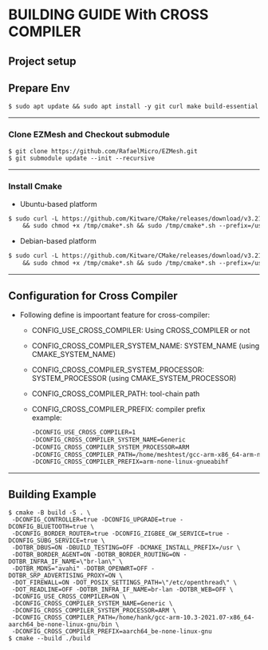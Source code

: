 <!-- markdownlint-disable commands-show-output -->

# BUILDING GUIDE With CROSS COMPILER

## Project setup

## Prepare Env

```markdown
$ sudo apt update && sudo apt install -y git curl make build-essential pkg-config libdbus-1-dev libprotobuf-dev protobuf-compiler
```

---

### Clone EZMesh and Checkout submodule

```markdown
$ git clone https://github.com/RafaelMicro/EZMesh.git
$ git submodule update --init --recursive
```

---

### Install Cmake

- Ubuntu-based platform
  
```markdown
$ sudo curl -L https://github.com/Kitware/CMake/releases/download/v3.21.6/cmake-3.21.6-linux-x86_64.sh --output /tmp/cmake-3.21.6-linux-x86_64.sh \
    && sudo chmod +x /tmp/cmake*.sh && sudo /tmp/cmake*.sh --prefix=/usr/local --skip-license && sudo rm /tmp/cmake*
```

- Debian-based platform
  
```markdown
$ sudo curl -L https://github.com/Kitware/CMake/releases/download/v3.21.6/cmake-3.21.6-linux-aarch64.sh --output /tmp/cmake-3.21.6-linux-aarch64.sh \
    && sudo chmod +x /tmp/cmake*.sh && sudo /tmp/cmake*.sh --prefix=/usr/local --skip-license && sudo rm /tmp/cmake*
```

---

## Configuration for Cross Compiler

- Following define is impoortant feature for cross-compiler:
  - CONFIG_USE_CROSS_COMPILER: Using CROSS_COMPILER or not
  - CONFIG_CROSS_COMPILER_SYSTEM_NAME: SYSTEM_NAME (using CMAKE_SYSTEM_NAME)
  - CONFIG_CROSS_COMPILER_SYSTEM_PROCESSOR: SYSTEM_PROCESSOR (using CMAKE_SYSTEM_PROCESSOR)
  - CONFIG_CROSS_COMPILER_PATH: tool-chain path
  - CONFIG_CROSS_COMPILER_PREFIX: compiler prefix</br>
    example:

    ```markdown
    -DCONFIG_USE_CROSS_COMPILER=1
    -DCONFIG_CROSS_COMPILER_SYSTEM_NAME=Generic
    -DCONFIG_CROSS_COMPILER_SYSTEM_PROCESSOR=ARM
    -DCONFIG_CROSS_COMPILER_PATH=/home/meshtest/gcc-arm-x86_64-arm-none-linux-gnueabihf/bin
    -DCONFIG_CROSS_COMPILER_PREFIX=arm-none-linux-gnueabihf
    ```

---

## Building Example

```!/bin/bash
$ cmake -B build -S . \
 -DCONFIG_CONTROLLER=true -DCONFIG_UPGRADE=true -DCONFIG_BLUETOOTH=true \
 -DCONFIG_BORDER_ROUTER=true -DCONFIG_ZIGBEE_GW_SERVICE=true -DCONFIG_SUBG_SERVICE=true \
 -DOTBR_DBUS=ON -DBUILD_TESTING=OFF -DCMAKE_INSTALL_PREFIX=/usr \
 -DOTBR_BORDER_AGENT=ON -DOTBR_BORDER_ROUTING=ON -DOTBR_INFRA_IF_NAME=\"br-lan\" \
 -DOTBR_MDNS="avahi" -DOTBR_OPENWRT=OFF -DOTBR_SRP_ADVERTISING_PROXY=ON \
 -DOT_FIREWALL=ON -DOT_POSIX_SETTINGS_PATH=\"/etc/openthread\" \
 -DOT_READLINE=OFF -DOTBR_INFRA_IF_NAME=br-lan -DOTBR_WEB=OFF \
 -DCONFIG_USE_CROSS_COMPILER=ON \
 -DCONFIG_CROSS_COMPILER_SYSTEM_NAME=Generic \
 -DCONFIG_CROSS_COMPILER_SYSTEM_PROCESSOR=ARM \
 -DCONFIG_CROSS_COMPILER_PATH=/home/hank/gcc-arm-10.3-2021.07-x86_64-aarch64_be-none-linux-gnu/bin \
 -DCONFIG_CROSS_COMPILER_PREFIX=aarch64_be-none-linux-gnu
$ cmake --build ./build
```
